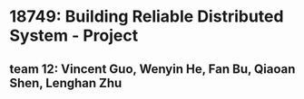 # 18749: Building Reliable Distributed System - Project

## team 12: Vincent Guo, Wenyin He, Fan Bu, Qiaoan Shen, Lenghan Zhu

